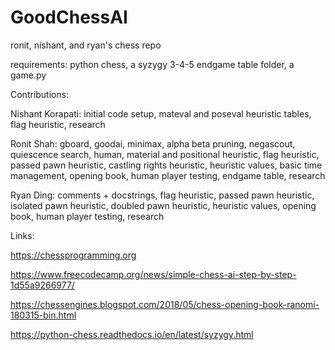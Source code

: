 # GoodChessAI
ronit, nishant, and ryan's chess repo

requirements: python chess, a syzygy 3-4-5 endgame table folder, a game.py


Contributions:

Nishant Korapati: initial code setup, mateval and poseval heuristic tables, flag heuristic, research

Ronit Shah: gboard, goodai, minimax, alpha beta pruning, negascout, quiescence search, human, material and positional heuristic, 
flag heuristic, passed pawn heuristic, castling rights heuristic, heuristic values, basic time management, opening book, 
human player testing, endgame table, research

Ryan Ding: comments + docstrings, flag heuristic, passed pawn heuristic, isolated pawn heuristic, doubled pawn heuristic, 
heuristic values, opening book, human player testing, research


Links:

https://chessprogramming.org

https://www.freecodecamp.org/news/simple-chess-ai-step-by-step-1d55a9266977/

https://chessengines.blogspot.com/2018/05/chess-opening-book-ranomi-180315-bin.html

https://python-chess.readthedocs.io/en/latest/syzygy.html
